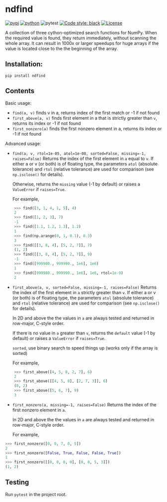﻿# ndfind

[![pypi](https://img.shields.io/pypi/v/ndfind.svg)](https://pypi.python.org/pypi/ndfind)
[![python](https://img.shields.io/pypi/pyversions/ndfind.svg)](https://pypi.org/project/ndfind/)
![pytest](https://github.com/axil/ndfind/actions/workflows/python-package.yml/badge.svg)
[![Code style: black](https://img.shields.io/badge/code%20style-black-000000.svg)](https://github.com/psf/black)
[![License](https://img.shields.io/pypi/l/ndfind)](https://pypi.org/project/ndfind/)

A collection of three cython-optimized search functions for NumPy. When the required value is found,
they return immediately, without scanning the whole array. It can result in 1000x or larger speedups for 
huge arrays if the value is located close to the the beginning of the array.

## Installation: 

    pip install ndfind

## Contents

Basic usage:  
- `find(a, v)` finds v in a, returns index of the first match or -1 if not found
- `first_above(a, v)` finds first element in a that is strictly greater than `v`, 
returns its index or -1 if not found  
- `first_nonzero(a)` finds the first nonzero element in a, 
returns its index or -1 if not found

Advanced usage:
- `find(a, v, rtol=1e-05, atol=1e-08, sorted=False, missing=-1, raises=False)`
    Returns the index of the first element in `a` equal to `v`.
    If either a or v (or both) is of floating type, the parameters
    `atol` (absolute tolerance) and `rtol` (relative tolerance) 
    are used for comparison (see `np.isclose()` for details).
   
    Otherwise, returns the `missing` value (-1 by default)
    or raises a `ValueError` if `raises=True`.

    For example,

```python
    >>> find([3, 1, 4, 1, 5], 4)
    2
    >>> find([1, 2, 3], 7)
    -1
    >>> find([1.1, 1.2, 1.3], 1.2)
    1
    >>> find(np.arange(0, 1, 0.1), 0.3) 
    3
    >>> find([[3, 8, 4], [5, 2, 7]], 7)
    (1, 2)
    >>> find([[3, 8, 4], [5, 2, 7]], 9)
    -1
    >>> find([999980., 999990., 1e6], 1e6)
    1
    >>> find([999980., 999990., 1e6], 1e6, rtol=1e-9)
    2
```

- `first_above(a, v, sorted=False, missing=-1, raises=False)`
    Returns the index of the first element in `a` strictly greater than `v`.
    If either a or v (or both) is of floating type, the parameters
    `atol` (absolute tolerance) and `rtol` (relative tolerance) 
    are used for comparison (see `np.isclose()` for details).

    In 2D and above the the values in `a` are always tested and returned in
    row-major, C-style order.

    If there is no value in `a` greater than `v`, returns the `default` value 
    (-1 by default) or raises a `ValueError` if `raises=True`.

    `sorted`, use binary search to speed things up (works only if the array is sorted)

    
    For example,

```python
    >>> first_above([4, 5, 8, 2, 7], 6)
    2 
    >>> first_above([[4, 5, 8], [2, 7, 3]], 6)
    (0, 2) 
    >>> first_above([5, 6, 7], 9)
    3 
```

- `first_nonzero(a, missing=-1, raises=False)`
    Returns the index of the first nonzero element in `a`.

    In 2D and above the the values in `a` are always tested and returned in
    row-major, C-style order.

    For example,

```python
>>> first_nonzero([0, 0, 7, 0, 5])
2
>>> first_nonzero([False, True, False, False, True])
1
>>> first_nonzero([[0, 0, 0, 0], [0, 0, 5, 3]])
(1, 2)
```

## Testing

Run `pytest` in the project root.
